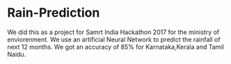 # Rain-Prediction

We did this as a project for Samrt India Hackathon 2017 for the ministry of enviorenment. We use an artificial Neural Network to predict the rainfall of next 12 months. 
We got an accuracy of 85% for Karnataka,Kerala and Tamil Naidu.
